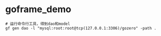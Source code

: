 # goframe_demo
```shell
# 运行命令行工具，得到dao和model
gf gen dao -l "mysql:root:root@tcp(127.0.0.1:3306)/gozero" -path .
````